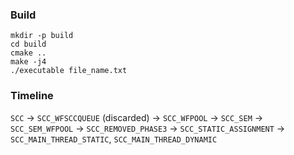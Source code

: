 ### Build

```
mkdir -p build
cd build
cmake ..
make -j4
./executable file_name.txt

```

### Timeline

`SCC` -> `SCC_WFSCCQUEUE` (discarded) -> `SCC_WFPOOL` -> `SCC_SEM` -> `SCC_SEM_WFPOOL` -> `SCC_REMOVED_PHASE3` -> `SCC_STATIC_ASSIGNMENT` -> `SCC_MAIN_THREAD_STATIC`, `SCC_MAIN_THREAD_DYNAMIC`
